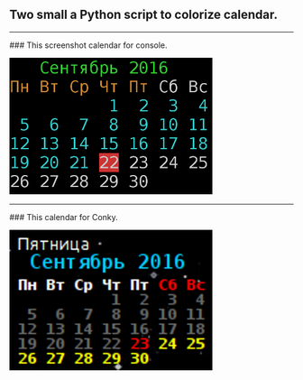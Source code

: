 ## **Two small a Python script to colorize calendar.**

<hr>
### This screenshot calendar for console.

![Console](https://github.com/delvin-fil/python-cal/blob/master/console.png)

<hr>
### This calendar for Conky.

![Conky](https://github.com/delvin-fil/python-cal/blob/master/screen.png)

